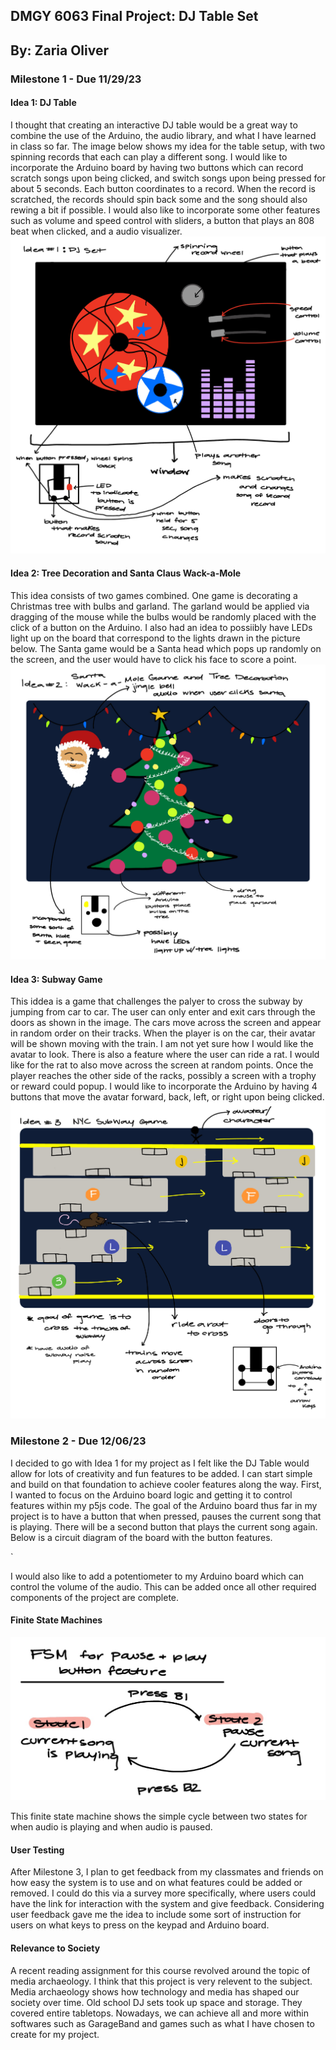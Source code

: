 ## DMGY 6063 Final Project: DJ Table Set
## By: Zaria Oliver


### Milestone 1 - Due 11/29/23

#### Idea 1: DJ Table
I thought that creating an interactive DJ table would be a great way to combine the use of the Arduino, the audio library, and what I have learned in class so far. The image below shows my idea for the table setup, with two spinning records that each can play a different song. I would like to incorporate the Arduino board by having two buttons which can record scratch songs upon being clicked, and switch songs upon being pressed for about 5 seconds. Each button coordinates to a record. When the record is scratched, the records should spin back some and the song should also rewing a bit if possible. I would also like to incorporate some other features such as volume and speed control with sliders, a button that plays an 808 beat when clicked, and a audio visualizer. 
![Idea 1: DJ Table](./finalidea3.JPG)

#### Idea 2: Tree Decoration and Santa Claus Wack-a-Mole
This idea consists of two games combined. One game is decorating a Christmas tree with bulbs and garland. The garland would be applied via dragging of the mouse while the bulbs would be randomly placed with the click of a button on the Arduino. I also had an idea to possiibly have LEDs light up on the board that correspond to the lights drawn in the picture below. The Santa game would be a Santa head which pops up randomly on the screen, and the user would have to click his face to score a point.
![Idea 2: Christmas Game](./finalidea1.JPG)

#### Idea 3: Subway Game
This iddea is a game that challenges the palyer to cross the subway by jumping from car to car. The user can only enter and exit cars through the doors as shown in the image. The cars move across the screen and appear in random order on their tracks. When the player is on the car, their avatar will be shown moving with the train. I am not yet sure how I would like the avatar to look. There is also a feature where the user can ride a rat. I would like for the rat to also move across the screen at random points. Once the player reaches the other side of the racks, possibly a screen with a trophy or reward could popup. I would like to incorporate the Arduino by having 4 buttons that move the avatar forward, back, left, or right upon being clicked.
![Idea 2: Christmas Game](./finalidea2.JPG)

### Milestone 2 - Due 12/06/23

I decided to go with Idea 1 for my project as I felt like the DJ Table would allow for lots of creativity and fun features to be added. I can start simple and build on that foundation to achieve cooler features along the way. First, I wanted to focus on the Arduino board logic and getting it to control features within my p5js code. The goal of the Arduino board thus far in my project is to have a button that when pressed, pauses the current song that is playing. There will be a second button that plays the current song again. Below is a circuit diagram of the board with the button features.

`

I would also like to add a potentiometer to my Arduino board which can control the volume of the audio. This can be added once all other required components of the project are complete.

#### Finite State Machines
 ![Finite State Machine for Pause and Play Buttons](./fsmbuttons.png)

This finite state machine shows the simple cycle between two states for when audio is playing and when audio is paused.

#### User Testing
After Milestone 3, I plan to get feedback from my classmates and friends on how easy the system is to use and on what features could be added or removed. I could do this via a survey more specifically, where users could have the link for interaction with the system and give feedback. Considering user feedback gave me the idea to include some sort of instruction for users on what keys to press on the keypad and Arduino board.

#### Relevance to Society
A recent reading assignment for this course revolved around the topic of media archaeology. I think that this project is very relevent to the subject. Media archaeology shows how technology and media has shaped our society over time. Old school DJ sets took up space and storage. They covered entire tabletops. Nowadays, we can achieve all and more within softwares such as GarageBand and games such as what I have chosen to create for my project.